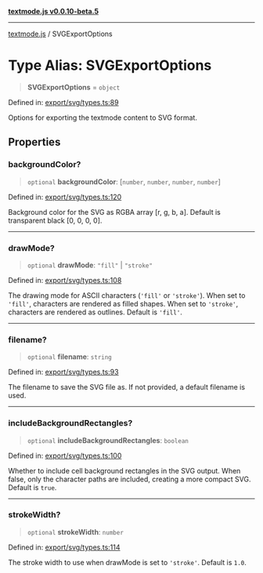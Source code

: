 [**textmode.js v0.0.10-beta.5**](../README.md)

***

[textmode.js](../README.md) / SVGExportOptions

# Type Alias: SVGExportOptions

> **SVGExportOptions** = `object`

Defined in: [export/svg/types.ts:89](https://github.com/humanbydefinition/textmode.js-dev/blob/e3dc79bc1521c853de25f7f80d6e8ec46edd909c/src/export/svg/types.ts#L89)

Options for exporting the textmode content to SVG format.

## Properties

### backgroundColor?

> `optional` **backgroundColor**: \[`number`, `number`, `number`, `number`\]

Defined in: [export/svg/types.ts:120](https://github.com/humanbydefinition/textmode.js-dev/blob/e3dc79bc1521c853de25f7f80d6e8ec46edd909c/src/export/svg/types.ts#L120)

Background color for the SVG as RGBA array [r, g, b, a].
Default is transparent black [0, 0, 0, 0].

***

### drawMode?

> `optional` **drawMode**: `"fill"` \| `"stroke"`

Defined in: [export/svg/types.ts:108](https://github.com/humanbydefinition/textmode.js-dev/blob/e3dc79bc1521c853de25f7f80d6e8ec46edd909c/src/export/svg/types.ts#L108)

The drawing mode for ASCII characters (`'fill'` or `'stroke'`).
When set to `'fill'`, characters are rendered as filled shapes.
When set to `'stroke'`, characters are rendered as outlines.
Default is `'fill'`.

***

### filename?

> `optional` **filename**: `string`

Defined in: [export/svg/types.ts:93](https://github.com/humanbydefinition/textmode.js-dev/blob/e3dc79bc1521c853de25f7f80d6e8ec46edd909c/src/export/svg/types.ts#L93)

The filename to save the SVG file as. If not provided, a default filename is used.

***

### includeBackgroundRectangles?

> `optional` **includeBackgroundRectangles**: `boolean`

Defined in: [export/svg/types.ts:100](https://github.com/humanbydefinition/textmode.js-dev/blob/e3dc79bc1521c853de25f7f80d6e8ec46edd909c/src/export/svg/types.ts#L100)

Whether to include cell background rectangles in the SVG output.
When false, only the character paths are included, creating a more compact SVG.
Default is `true`.

***

### strokeWidth?

> `optional` **strokeWidth**: `number`

Defined in: [export/svg/types.ts:114](https://github.com/humanbydefinition/textmode.js-dev/blob/e3dc79bc1521c853de25f7f80d6e8ec46edd909c/src/export/svg/types.ts#L114)

The stroke width to use when drawMode is set to `'stroke'`.
Default is `1.0`.
